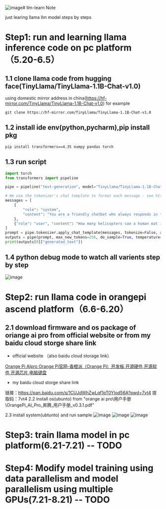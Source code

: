 ![image](https://github.com/wolffarmer/llm-learn/assets/15634187/4e1b744b-bb3e-4b75-910b-bb8ddaaf039f)# llm-learn Note

just learing llama llm model steps by steps

# Step1: run and learning llama inference code on pc platform（5.20-6.5）

## 1.1 clone llama code from hugging face(TinyLlama/TinyLlama-1.1B-Chat-v1.0)

using domestic mirror address in china(https://hf-mirror.com/TinyLlama/TinyLlama-1.1B-Chat-v1.0) for example

```shell
git clone https://hf-mirror.com/TinyLlama/TinyLlama-1.1B-Chat-v1.0
```

## 1.2 install ide env(python,pycharm),pip install pkg

```shell
pip install transformers==4.35 numpy pandas torch
```

## 1.3 run script

```python
import torch
from transformers import pipeline

pipe = pipeline("text-generation", model="TinyLlama/TinyLlama-1.1B-Chat-v1.0", torch_dtype=torch.bfloat16, device_map="auto")

# We use the tokenizer's chat template to format each message - see https://hf-mirror.com/docs/transformers/main/en/chat_templating
messages = [
    {
        "role": "system",
        "content": "You are a friendly chatbot who always responds in the style of a pirate",
    },
    {"role": "user", "content": "How many helicopters can a human eat in one sitting?"},
]
prompt = pipe.tokenizer.apply_chat_template(messages, tokenize=False, add_generation_prompt=True)
outputs = pipe(prompt, max_new_tokens=256, do_sample=True, temperature=0.7, top_k=50, top_p=0.95)
print(outputs[0]["generated_text"])
```

## 1.4 python debug mode to watch all varients step by step

![image](https://github.com/wolffarmer/llm-learn/assets/15634187/7a315de7-cb64-4e8c-ae2c-c12f404c205b)


# Step2: run llama code in orangepi ascend platform（6.6-6.20）

## 2.1 download firmware and os package of oriange ai pro from official website or from my baidu cloud storge share link

- official website （also baidu cloud storage link）

[Orange Pi AIpro Orange Pi官网-香橙派（Orange Pi）开发板,开源硬件,开源软件,开源芯片,电脑键盘](http://www.orangepi.cn/html/hardWare/computerAndMicrocontrollers/details/Orange-Pi-AIpro.html)

- my baidu cloud storge share link

链接：https://pan.baidu.com/s/1CUJdWhZwLqf1pT0YIod56A?pwd=7vt4 
提取码：7vt4 
2.2 install os(ubunto) from "orange ai pro\用户手册\OrangePi_AI_Pro_昇腾_用户手册_v0.3.1.pdf" 

2.3 install system(ubtunto) and run sample 
![image](https://github.com/wolffarmer/llm-learn/assets/15634187/6be3b4b9-fdff-4ee8-a893-9a93d74cd78d)
![image](https://github.com/wolffarmer/llm-learn/assets/15634187/0ab488c7-9497-40bd-890e-cdf139aa99ca)
![image](https://github.com/wolffarmer/llm-learn/assets/15634187/0e34cebb-4e2c-4575-a252-afd9616d60d5)


# Step3: train llama model in pc platform(6.21-7.21) -- TODO

# Step4: Modify model training using data parallelism and model parallelism using multiple GPUs(7.21-8.21) -- TODO

